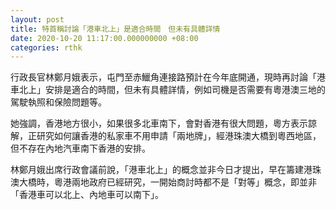 ```yaml
---
layout: post
title: 特首稱討論「港車北上」是適合時間　但未有具體詳情
date: 2020-10-20 11:17:00.000000000 +08:00
categories: rthk
---
```


行政長官林鄭月娥表示，屯門至赤鱲角連接路預計在今年底開通，現時再討論「港車北上」安排是適合的時間，但未有具體詳情，例如司機是否需要有粵港澳三地的駕駛執照和保險問題等。

她強調，香港地方很小，如果很多北車南下，會對香港有很大問題，粵方表示諒解，正研究如何讓香港的私家車不用申請「兩地牌」，經港珠澳大橋到粵西地區，但不存在內地汽車南下香港的安排。

林鄭月娥出席行政會議前說，「港車北上」的概念並非今日才提出，早在籌建港珠澳大橋時，粵港兩地政府已經研究，一開始商討時都不是「對等」概念，即並非「香港車可以北上、內地車可以南下」。
